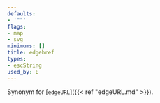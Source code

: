 ```yaml
---
defaults:
- '""'
flags:
- map
- svg
minimums: []
title: edgehref
types:
- escString
used_by: E
---
```

Synonym for [`edgeURL`]({{< ref "edgeURL.md" >}}).
